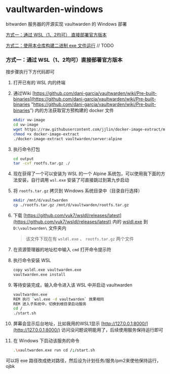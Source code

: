 # vaultwarden-windows

bitwarden 服务器的开源实现 vaultwarden 的 Windows 部署

[方式一：通过 WSL（1、2均可） 直接部署官方版本](#方式一通过-wsl12均可直接部署官方版本)

[方式二：使用本仓库构建二进制 exe 文件运行]() // TODO

### 方式一：通过 WSL（1、2均可）直接部署官方版本

按步骤执行下方代码即可

1. 打开已有的 WSL 内的终端
2. 通过Wiki [https://github.com/dani-garcia/vaultwarden/wiki/Pre-built-binaries](https://github.com/dani-garcia/vaultwarden/wiki/Pre-built-binaries "https://github.com/dani-garcia/vaultwarden/wiki/Pre-built-binaries") 内的方法获取官方预构建的 docker 文件

   ```bash
   mkdir vw-image
   cd vw-image
   wget https://raw.githubusercontent.com/jjlin/docker-image-extract/main/docker-image-extract
   chmod +x docker-image-extract
   ./docker-image-extract vaultwarden/server:alpine
   ```
3. 执行命令打包

   ```bash
   cd output
   tar -cvf rootfs.tar.gz ./
   ```
4. 现在获得了一个可以安装为 WSL 的一个 Alpine 系统包，可以使用我下面的方法安装，自行调用 `wsl.exe` 安装了可直接跳过到第九步启动
5. 将 `rootfs.tar.gz` 拷贝到 Windows 系统目录中（目录自行选择）

   ```bash
   mkdir /mnt/d/vaultwarden
   cp ./rootfs.tar.gz /mnt/d/vaultwarden/rootfs.tar.gz
   ```
6. 下载 [https://github.com/yuk7/wsldl/releases/latest](https://github.com/yuk7/wsldl/releases/latest) 内的 [wsldl.exe](https://github.com/yuk7/wsldl/releases/download/22020900/wsldl.exe) 到 `D:\vaultwarden\` 文件夹内

   > 该文件下现在有 `wsldl.exe` 、 `rootfs.tar.gz` 两个文件
   >
7. 在资源管理器的地址栏中输入 `cmd` 打开命令提示符
8. 执行命令安装 WSL

   ```bash
   copy wsldl.exe vaultwarden.exe
   vaultwarden.exe install
   ```
9. 等待安装完成，输入命令进入该 WSL 中并启动 vaultwarden

   ```bash
   vaultwarden.exe
   REM 执行 `wsl.exe -d vaultwarden` 效果相同
   REM 进入子系统中，切换到根目录启动服务
   cd /
   ./start.sh
   ```
10. 屏幕会显示后台地址，比如我用的WSL1显示 [http://127.0.0.1:8000/](http://127.0.0.1:8000/) 访问没问题说明能用了，后续使用服务保持运行即可
11. 在 Windows 下启动该服务的命令

    ```bash
    .\vaultwarden.exe run cd /;/start.sh
    ```

可以将 exe 路径改成绝对路径，然后设为计划任务/服务/pm2来使他保持运行，ojbk
